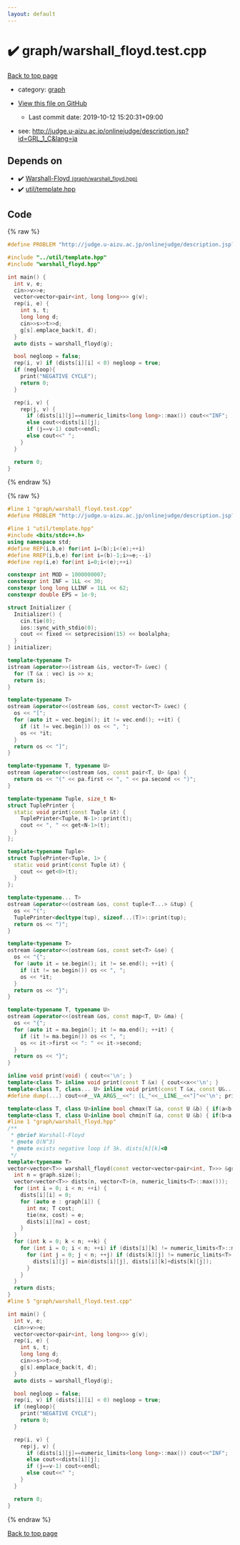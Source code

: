 ```yaml
---
layout: default
---
```


<!-- mathjax config similar to math.stackexchange -->
<script type="text/javascript" async
  src="https://cdnjs.cloudflare.com/ajax/libs/mathjax/2.7.5/MathJax.js?config=TeX-MML-AM_CHTML">
</script>
<script type="text/x-mathjax-config">
  MathJax.Hub.Config({
    TeX: { equationNumbers: { autoNumber: "AMS" }},
    tex2jax: {
      inlineMath: [ ['$','$'] ],
      processEscapes: true
    },
    "HTML-CSS": { matchFontHeight: false },
    displayAlign: "left",
    displayIndent: "2em"
  });
</script>

<script type="text/javascript" src="https://cdnjs.cloudflare.com/ajax/libs/jquery/3.4.1/jquery.min.js"></script>
<script src="https://cdn.jsdelivr.net/npm/jquery-balloon-js@1.1.2/jquery.balloon.min.js" integrity="sha256-ZEYs9VrgAeNuPvs15E39OsyOJaIkXEEt10fzxJ20+2I=" crossorigin="anonymous"></script>
<script type="text/javascript" src="../../assets/js/copy-button.js"></script>
<link rel="stylesheet" href="../../assets/css/copy-button.css" />


# :heavy_check_mark: graph/warshall_floyd.test.cpp

<a href="../../index.html">Back to top page</a>

* category: <a href="../../index.html#f8b0b924ebd7046dbfa85a856e4682c8">graph</a>
* <a href="{{ site.github.repository_url }}/blob/master/graph/warshall_floyd.test.cpp">View this file on GitHub</a>
    - Last commit date: 2019-10-12 15:20:31+09:00


* see: <a href="http://judge.u-aizu.ac.jp/onlinejudge/description.jsp?id=GRL_1_C&lang=ja">http://judge.u-aizu.ac.jp/onlinejudge/description.jsp?id=GRL_1_C&lang=ja</a>


## Depends on

* :heavy_check_mark: <a href="../../library/graph/warshall_floyd.hpp.html">Warshall-Floyd <small>(graph/warshall_floyd.hpp)</small></a>
* :heavy_check_mark: <a href="../../library/util/template.hpp.html">util/template.hpp</a>


## Code

<a id="unbundled"></a>
{% raw %}
```cpp
#define PROBLEM "http://judge.u-aizu.ac.jp/onlinejudge/description.jsp?id=GRL_1_C&lang=ja"

#include "../util/template.hpp"
#include "warshall_floyd.hpp"

int main() {
  int v, e;
  cin>>v>>e;
  vector<vector<pair<int, long long>>> g(v);
  rep(i, e) {
    int s, t;
    long long d;
    cin>>s>>t>>d;
    g[s].emplace_back(t, d);
  }
  auto dists = warshall_floyd(g);

  bool negloop = false;
  rep(i, v) if (dists[i][i] < 0) negloop = true;
  if (negloop){
    print("NEGATIVE CYCLE");
    return 0;
  }

  rep(i, v) {
    rep(j, v) {
      if (dists[i][j]==numeric_limits<long long>::max()) cout<<"INF";
      else cout<<dists[i][j];
      if (j==v-1) cout<<endl;
      else cout<<" ";
    }
  }

  return 0;
}
```
{% endraw %}

<a id="bundled"></a>
{% raw %}
```cpp
#line 1 "graph/warshall_floyd.test.cpp"
#define PROBLEM "http://judge.u-aizu.ac.jp/onlinejudge/description.jsp?id=GRL_1_C&lang=ja"

#line 1 "util/template.hpp"
#include <bits/stdc++.h>
using namespace std;
#define REP(i,b,e) for(int i=(b);i<(e);++i)
#define RREP(i,b,e) for(int i=(b)-1;i>=e;--i)
#define rep(i,e) for(int i=0;i<(e);++i)

constexpr int MOD = 1000000007;
constexpr int INF = 1LL << 30;
constexpr long long LLINF = 1LL << 62;
constexpr double EPS = 1e-9;

struct Initializer {
  Initializer() {
    cin.tie(0);
    ios::sync_with_stdio(0);
    cout << fixed << setprecision(15) << boolalpha;
  }
} initializer;

template<typename T>
istream &operator>>(istream &is, vector<T> &vec) {
  for (T &x : vec) is >> x;
  return is;
}

template<typename T>
ostream &operator<<(ostream &os, const vector<T> &vec) {
  os << "[";
  for (auto it = vec.begin(); it != vec.end(); ++it) {
    if (it != vec.begin()) os << ", ";
    os << *it;
  }
  return os << "]";
}

template<typename T, typename U>
ostream &operator<<(ostream &os, const pair<T, U> &pa) {
  return os << "(" << pa.first << ", " << pa.second << ")";
}

template<typename Tuple, size_t N>
struct TuplePrinter {
  static void print(const Tuple &t) {
    TuplePrinter<Tuple, N-1>::print(t);
    cout << ", " << get<N-1>(t);
  }
};

template<typename Tuple>
struct TuplePrinter<Tuple, 1> {
  static void print(const Tuple &t) {
    cout << get<0>(t);
  }
};

template<typename... T>
ostream &operator<<(ostream &os, const tuple<T...> &tup) {
  os << "(";
  TuplePrinter<decltype(tup), sizeof...(T)>::print(tup);
  return os << ")";
}

template<typename T>
ostream &operator<<(ostream &os, const set<T> &se) {
  os << "{";
  for (auto it = se.begin(); it != se.end(); ++it) {
    if (it != se.begin()) os << ", ";
    os << *it;
  }
  return os << "}";
}

template<typename T, typename U>
ostream &operator<<(ostream &os, const map<T, U> &ma) {
  os << "{";
  for (auto it = ma.begin(); it != ma.end(); ++it) {
    if (it != ma.begin()) os << ", ";
    os << it->first << ": " << it->second;
  }
  return os << "}";
}

inline void print(void) { cout<<'\n'; }
template<class T> inline void print(const T &x) { cout<<x<<'\n'; }
template<class T, class... U> inline void print(const T &x, const U&... y) { cout<<x<<" "; print(y...); }
#define dump(...) cout<<#__VA_ARGS__<<": [L_"<<__LINE__<<"]"<<'\n'; print(__VA_ARGS__);cout<<'\n';

template<class T, class U>inline bool chmax(T &a, const U &b) { if(a<b){ a=b; return 1; } return 0; }
template<class T, class U>inline bool chmin(T &a, const U &b) { if(b<a){ a=b; return 1; } return 0; }
#line 1 "graph/warshall_floyd.hpp"
/**
 * @brief Warshall-Floyd
 * @note O(N^3)
 * @note exists negative loop if ∃k. dists[k][k]<0
 */
template<typename T>
vector<vector<T>> warshall_floyd(const vector<vector<pair<int, T>>> &graph) {
  int n = graph.size();
  vector<vector<T>> dists(n, vector<T>(n, numeric_limits<T>::max()));
  for (int i = 0; i < n; ++i) {
    dists[i][i] = 0;
    for (auto e : graph[i]) {
      int nx; T cost;
      tie(nx, cost) = e;
      dists[i][nx] = cost;
    }
  }
  for (int k = 0; k < n; ++k) {
    for (int i = 0; i < n; ++i) if (dists[i][k] != numeric_limits<T>::max()) {
      for (int j = 0; j < n; ++j) if (dists[k][j] != numeric_limits<T>::max()) {
        dists[i][j] = min(dists[i][j], dists[i][k]+dists[k][j]);
      }
    }
  }
  return dists;
}
#line 5 "graph/warshall_floyd.test.cpp"

int main() {
  int v, e;
  cin>>v>>e;
  vector<vector<pair<int, long long>>> g(v);
  rep(i, e) {
    int s, t;
    long long d;
    cin>>s>>t>>d;
    g[s].emplace_back(t, d);
  }
  auto dists = warshall_floyd(g);

  bool negloop = false;
  rep(i, v) if (dists[i][i] < 0) negloop = true;
  if (negloop){
    print("NEGATIVE CYCLE");
    return 0;
  }

  rep(i, v) {
    rep(j, v) {
      if (dists[i][j]==numeric_limits<long long>::max()) cout<<"INF";
      else cout<<dists[i][j];
      if (j==v-1) cout<<endl;
      else cout<<" ";
    }
  }

  return 0;
}

```
{% endraw %}

<a href="../../index.html">Back to top page</a>

